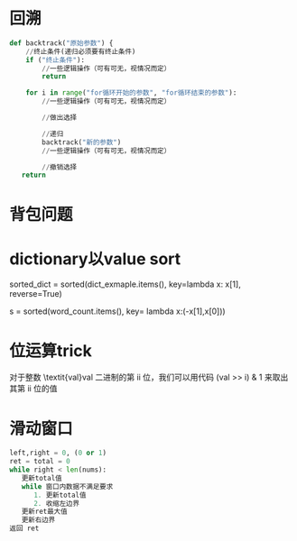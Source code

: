 # 回溯
```python
def backtrack("原始参数") {
    //终止条件(递归必须要有终止条件)
    if ("终止条件"):
        //一些逻辑操作（可有可无，视情况而定）
        return

    for i in range("for循环开始的参数", "for循环结束的参数"):
        //一些逻辑操作（可有可无，视情况而定）

        //做出选择

        //递归
        backtrack("新的参数")
        //一些逻辑操作（可有可无，视情况而定）

        //撤销选择
   return
```
# 背包问题

# dictionary以value sort
sorted_dict = sorted(dict_exmaple.items(), key=lambda x: x[1], reverse=True)

s = sorted(word_count.items(), key= lambda x:(-x[1],x[0]))


# 位运算trick
对于整数 \textit{val}val 二进制的第 ii 位，我们可以用代码 (val >> i) & 1 来取出其第 ii 位的值

# 滑动窗口
```python
left,right = 0, (0 or 1)
ret = total = 0
while right < len(nums):
   更新total值
   while 窗口内数据不满足要求
      1. 更新total值
      2. 收缩左边界
   更新ret最大值
   更新右边界
返回 ret
```
